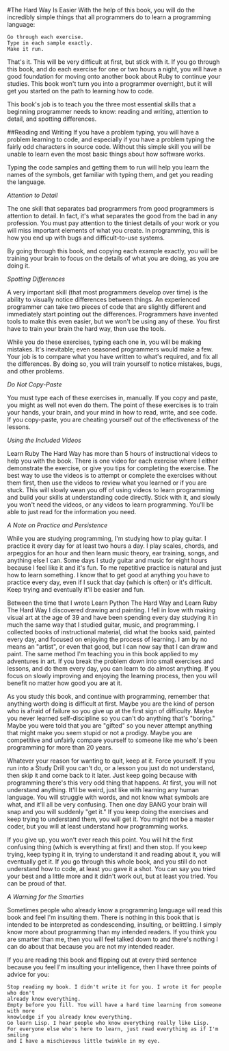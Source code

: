 #The Hard Way Is Easier
With the help of this book, you will do the incredibly simple things that all 
programmers do to learn a programming language:

```
Go through each exercise.
Type in each sample exactly.
Make it run.
```

That's it. This will be very difficult at first, but stick with it. If you go 
through this book, and do each exercise for one or two hours a night, you will 
have a good foundation for moving onto another book about Ruby to continue your 
studies. This book won't turn you into a programmer overnight, but it will get 
you started on the path to learning how to code.

This book's job is to teach you the three most essential skills that a beginning 
programmer needs to know: reading and writing, attention to detail, and spotting 
differences.

##Reading and Writing
If you have a problem typing, you will have a problem learning to code, and 
especially if you have a problem typing the fairly odd characters in source 
code. Without this simple skill you will be unable to learn even the most basic 
things about how software works.

Typing the code samples and getting them to run will help you learn the names of 
the symbols, get familiar with typing them, and get you reading the language.

*Attention to Detail*

The one skill that separates bad programmers from good programmers is attention 
to detail. In fact, it's what separates the good from the bad in any profession. 
You must pay attention to the tiniest details of your work or you will miss 
important elements of what you create. In programming, this is how you end up 
with bugs and difficult-to-use systems.

By going through this book, and copying each example exactly, you will be 
training your brain to focus on the details of what you are doing, as you are 
doing it.

*Spotting Differences*

A very important skill (that most programmers develop over time) is the ability 
to visually notice differences between things. An experienced programmer can 
take two pieces of code that are slightly different and immediately start 
pointing out the differences. Programmers have invented tools to make this even 
easier, but we won't be using any of these. You first have to train your brain 
the hard way, then use the tools.

While you do these exercises, typing each one in, you will be making mistakes. 
It's inevitable; even seasoned programmers would make a few. Your job is to 
compare what you have written to what's required, and fix all the differences. 
By doing so, you will train yourself to notice mistakes, bugs, and other 
problems.

*Do Not Copy-Paste*

You must type each of these exercises in, manually. If you copy and paste, you 
might as well not even do them. The point of these exercises is to train your 
hands, your brain, and your mind in how to read, write, and see code. If you 
copy-paste, you are cheating yourself out of the effectiveness of the lessons.

*Using the Included Videos*

Learn Ruby The Hard Way has more than 5 hours of instructional videos to help 
you with the book. There is one video for each exercise where I either 
demonstrate the exercise, or give you tips for completing the exercise. The 
best way to use the videos is to attempt or complete the exercises without them 
first, then use the videos to review what you learned or if you are stuck. This 
will slowly wean you off of using videos to learn programming and build your 
skills at understanding code directly. Stick with it, and slowly you won't need 
the videos, or any videos to learn programming. You'll be able to just read for 
the information you need.

*A Note on Practice and Persistence*

While you are studying programming, I'm studying how to play guitar. I practice 
it every day for at least two hours a day. I play scales, chords, and arpeggios 
for an hour and then learn music theory, ear training, songs, and anything else 
I can. Some days I study guitar and music for eight hours because I feel like it 
and it's fun. To me repetitive practice is natural and just how to learn 
something. I know that to get good at anything you have to practice every day, 
even if I suck that day (which is often) or it's difficult. Keep trying and 
eventually it'll be easier and fun.

Between the time that I wrote Learn Python The Hard Way and Learn Ruby The Hard 
Way I discovered drawing and painting. I fell in love with making visual art at 
the age of 39 and have been spending every day studying it in much the same way 
that I studied guitar, music, and programming. I collected books of 
instructional material, did what the books said, painted every day, and focused 
on enjoying the process of learning. I am by no means an "artist", or even that 
good, but I can now say that I can draw and paint. The same method I'm teaching 
you in this book applied to my adventures in art. If you break the problem down 
into small exercises and lessons, and do them every day, you can learn to do 
almost anything. If you focus on slowly improving and enjoying the learning 
process, then you will benefit no matter how good you are at it.

As you study this book, and continue with programming, remember that anything 
worth doing is difficult at first. Maybe you are the kind of person who is 
afraid of failure so you give up at the first sign of difficulty. Maybe you 
never learned self-discipline so you can't do anything that's "boring." Maybe 
you were told that you are "gifted" so you never attempt anything that might 
make you seem stupid or not a prodigy. Maybe you are competitive and unfairly 
compare yourself to someone like me who's been programming for more than 20 
years.

Whatever your reason for wanting to quit, keep at it. Force yourself. If you run 
into a Study Drill you can't do, or a lesson you just do not understand, then 
skip it and come back to it later. Just keep going because with programming 
there's this very odd thing that happens. At first, you will not understand 
anything. It'll be weird, just like with learning any human language. You will 
struggle with words, and not know what symbols are what, and it'll all be very 
confusing. Then one day BANG your brain will snap and you will suddenly "get it." 
If you keep doing the exercises and keep trying to understand them, you will get 
it. You might not be a master coder, but you will at least understand how 
programming works.

If you give up, you won't ever reach this point. You will hit the first 
confusing thing (which is everything at first) and then stop. If you keep 
trying, keep typing it in, trying to understand it and reading about it, you 
will eventually get it. If you go through this whole book, and you still do not 
understand how to code, at least you gave it a shot. You can say you tried your 
best and a little more and it didn't work out, but at least you tried. You can 
be proud of that.

*A Warning for the Smarties*

Sometimes people who already know a programming language will read this book and 
feel I'm insulting them. There is nothing in this book that is intended to be 
interpreted as condescending, insulting, or belittling. I simply know more about 
programming than my intended readers. If you think you are smarter than me, then 
you will feel talked down to and there's nothing I can do about that because you 
are not my intended reader.

If you are reading this book and flipping out at every third sentence because 
you feel I'm insulting your intelligence, then I have three points of advice for 
you:

```
Stop reading my book. I didn't write it for you. I wrote it for people who don't 
already know everything.
Empty before you fill. You will have a hard time learning from someone with more 
knowledge if you already know everything.
Go learn Lisp. I hear people who know everything really like Lisp.
For everyone else who's here to learn, just read everything as if I'm smiling 
and I have a mischievous little twinkle in my eye.
```